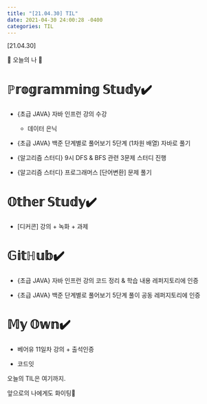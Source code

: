 ```yaml
---
title: "[21.04.30] TIL"
date: 2021-04-30 24:00:28 -0400
categories: TIL
---
```


[21.04.30]

🙌 오늘의 나 🙌

# ℙ𝕣𝕠𝕘𝕣𝕒𝕞𝕞𝕚𝕟𝕘 𝕊𝕥𝕦𝕕𝕪✔️

- {초급 JAVA} 자바 인프런 강의 수강    
    * 데이터 은닉

- {초급 JAVA} 백준 단계별로 풀어보기 5단계 (1차원 배열) 자바로 풀기

- {알고리즘 스터디} 9시 DFS & BFS 관련 3문제 스터디 진행

- {알고리즘 스터디} 프로그래머스 [단어변환] 문제 풀기
  

# 𝕆𝕥𝕙𝕖𝕣 𝕊𝕥𝕦𝕕𝕪✔️
- [디커콘]  강의 + 녹화  + 과제

# 𝔾𝕚𝕥ℍ𝕦𝕓✔️

- {초급 JAVA} 자바 인프런 강의 코드 정리 & 학습 내용 레퍼지토리에 인증

- {초급 JAVA} 백준 단계별로 풀어보기 5단계 풀이 공동 레퍼지토리에 인증


# 𝕄𝕪 𝕆𝕨𝕟✔️

- 베어유 11일차 강의 + 출석인증

- 코드잇

오늘의 TIL은 여기까지.

앞으로의 나에게도 화이팅🌸            
